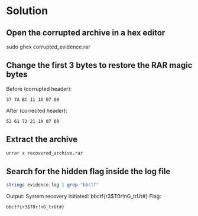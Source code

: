 # Solution
## Open the corrupted archive in a hex editor
sudo ghex corrupted_evidence.rar

## Change the first 3 bytes to restore the RAR magic bytes
Before (corrupted header):
```
37 7A BC 11 1A 07 00
```
After (corrected header):
```
52 61 72 21 1A 07 00
```

## Extract the archive
```sh
unrar x recovered_archive.rar
```

## Search for the hidden flag inside the log file
```sh
strings evidence.log | grep "bbctf"
```

Output: System recovery initiated: bbctf{r3$T0r!nG_trUt#}
Flag: 
``` 
bbctf{r3$T0r!nG_trUt#}
```
